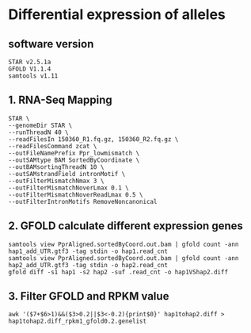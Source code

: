 # Differential expression of alleles
## software version
    STAR v2.5.1a
    GFOLD V1.1.4
    samtools v1.11
## 1. RNA-Seq Mapping
    STAR \
    --genomeDir STAR \
    --runThreadN 40 \
    --readFilesIn 150360_R1.fq.gz, 150360_R2.fq.gz \
    --readFilesCommand zcat \
    --outFileNamePrefix Ppr_lowmismatch \
    --outSAMtype BAM SortedByCoordinate \
    --outBAMsortingThreadN 10 \
    --outSAMstrandField intronMotif \
    --outFilterMismatchNmax 3 \
    --outFilterMismatchNoverLmax 0.1 \
    --outFilterMismatchNoverReadLmax 0.5 \
    --outFilterIntronMotifs RemoveNoncanonical

## 2. GFOLD calculate different expression genes
    samtools view PprAligned.sortedByCoord.out.bam | gfold count -ann hap1_add_UTR.gtf3 -tag stdin -o hap1.read_cnt
    samtools view PprAligned.sortedByCoord.out.bam | gfold count -ann hap2_add_UTR.gtf3 -tag stdin -o hap2.read_cnt
    gfold diff -s1 hap1 -s2 hap2 -suf .read_cnt -o hap1VShap2.diff
    
## 3. Filter GFOLD and RPKM value
    awk '($7+$6>1)&&($3>0.2||$3<-0.2){print$0}' hap1tohap2.diff > hap1tohap2.diff_rpkm1_gfold0.2.genelist
